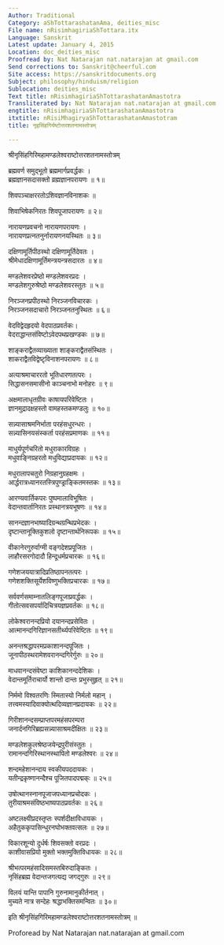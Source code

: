 ```yaml
---
Author: Traditional
Category: aShTottarashatanAma, deities_misc
File name: nRisimhagiriaShTottara.itx
Language: Sanskrit
Latest update: January 4, 2015
Location: doc_deities_misc
Proofread by: Nat Natarajan nat.natarajan at gmail.com
Send corrections to: Sanskrit@cheerful.com
Site access: https://sanskritdocuments.org
Subject: philosophy/hinduism/religion
Sublocation: deities_misc
Text title: nRisimhagiriaShTottarashatanAmastotra
Transliterated by: Nat Natarajan nat.natarajan at gmail.com
engtitle: nRisimhagiriaShTottarashatanAmastotra
itxtitle: nRisiMhagiryaShTottarashatanAmastotram
title: नृइसिंहगिर्यष्टोत्तरशतनामस्तोत्रम्

---
```

  
 श्रीनृसिंहगिरिमहामण्डलेश्वराष्टोत्तरशतनामस्तोत्रम्   
  
ब्रह्मवर्ण समुद्भूतो ब्रह्ममार्गप्रवर्द्धकः ।  
ब्रह्मज्ञानसदासक्तो व्रह्मज्ञानपरायणः ॥ १॥  
  
शिवपञ्चाक्षररतोऽशिवज्ञानविनाशकः ॥  
  
शिवाभिषेकनिरतः शिवपूजापरायणः ॥ २॥  
  
नारायणप्रवचनो नारायणपरायणः ।  
नारायणप्रत्नतनुर्नारायणनयस्थितः ॥ ३॥  
  
दक्षिणामूर्तिपीठस्थो दक्षिणामूर्तिदेवतः ।  
श्रीमेधादक्षिणामूर्तिमन्त्रयन्त्रसदारतः ॥ ४॥  
  
मण्डलेशवरप्रेष्ठो मण्डलेशवरप्रदः ।  
मण्डलेशगुरुश्रेष्ठो मण्डलेशवरस्तुतः ॥ ५॥  
  
निरञ्जनप्रपीठस्थो निरञ्जनविचारकः ।  
निरञ्जनसदाचारो निरञ्जनतनुस्थितः ॥ ६॥  
  
वेदविद्वेदहृदयो वेदपाठप्रवर्तकः।  
वेदराद्धान्तसंविष्टोऽवेदपथप्रखण्डकः ॥ ७॥  
  
शाङ्कराद्वैतव्याख्याता शाङ्कराद्वैतसंस्थितः ।  
शाकराद्वैतविद्वेष्टृविनाशनपरायणः ॥ ८॥  
  
अत्याश्रमाचाररतो भूतिधारणतत्परः ।  
सिद्धासनसमासीनो काञ्चनाभो मनोहरः ॥ ९॥  
  
अक्षमालाधृतग्रीवः काषायपरिवेष्टितः ।  
ज्ञानमुद्रादक्षहस्तो वामहस्तकमण्डलुः ॥ १०॥  
  
सन्न्यासाश्रमनिर्भाता परहंसधुरन्धरः ।  
सन्न्यासिनयसंस्कर्ता परहंसप्रमाणकः ॥ ११॥  
  
माधुर्यपूर्णचरितो मधुराकारविग्रहः ।  
मधुवाङ्निग्रहरतो मधुविद्याप्रदायकः ॥ १२॥  
  
मधुरालापचतुरो निग्रहानुग्रहक्षमः ।  
आर्द्धरात्रध्यानरतस्त्रिपुण्ड्राङ्कितमस्तकः ॥ १३॥  
  
आरण्यवार्तिकपरः पुष्पमालाविभूषितः ।  
वेदान्तवार्तानिरतः प्रस्थानत्रयभूषणः ॥ १४॥  
  
सानन्दज्ञानभाष्यादिग्रन्थग्रन्थिप्रभेदकः ।  
दृष्टान्तानूक्तिकुशलो दृष्टान्तार्थनिरूपकः ॥ १५॥  
  
वीकानेरगुरुर्वाग्मी वङ्गदेशप्रपूजितः ।  
लाहौरसरगोदादौ हिन्दूधर्मप्रचारकः ॥ १६॥  
  
गणेशजययात्रादिप्रतिष्ठापनतत्परः ।  
गणेशशक्तिसूर्येशविष्णुभक्तिप्रचारकः ॥ १७॥  
  
सर्ववर्णसमाम्नातलिङ्गपूजाप्रवर्द्धकः ।  
गीतोत्सवसपर्यादिचित्रयज्ञप्रवर्तकः ॥ १८॥  
  
लोकेश्वरानन्दप्रियो दयानन्दप्रसेवितः ।  
आत्मानन्दगिरिज्ञानसतीर्थ्यपरिवेष्टितः ॥ १९॥  
  
अनन्तश्रद्धापरमप्रकाशानन्दपूजितः ।  
जूनापीठस्थरामेशवरानन्दगिरेर्गुरुः ॥ २०॥  
  
माधवानन्दसंवेष्टा काशिकानन्ददेशिकः ।  
वेदान्तमूर्तिराचार्यो शान्तो दान्तः प्रभुस्सुहृत् ॥ २१॥  
  
निर्ममो विश्वतरणिः स्मितास्यो निर्मलो महान् ।  
तत्त्वमस्यादिवाक्योत्थदिव्यज्ञानप्रदायकः ॥ २२॥  
  
गिरीशानन्दसम्प्राप्तपरमहंसपरम्परा  
जनार्दनगिरिब्रह्यसन्न्यासाश्रमदीक्षितः ॥ २३॥  
  
मण्डलेशकुलश्रेष्ठजयेन्द्रपुरीसंस्तुतः ।  
रामानन्दगिरिस्थानस्थापितो मण्डलेश्वरः ॥ २४॥  
  
शन्दमहेशानन्दाय स्वकीयपददायकः ।  
यतीन्द्रकृष्णानन्दैश्च पूजितपादपद्मक्ः ॥ २५॥  
  
उषोत्थानस्नानपूजाजपध्यानप्रचोदकः ।  
तुरीयाश्रमसंविष्ठभाष्यपाठप्रवर्तकः ॥ २६॥  
  
अष्टलक्ष्यीप्रदस्तृप्तः स्पर्शदीक्षाविधायकः ।  
अहैतुककृपासिन्धुरनघोभक्तवत्सलः ॥ २७॥  
  
विकारशून्यो दुर्धर्षः शिवसक्तो वरप्रदः ।  
काशीवासप्रियो मुक्तो भक्तमुक्तिविधायकः ॥ २८॥  
  
श्रीभत्परमहंसादिसमस्तबिरुदाङ्कितः ।  
नृसिंहब्रह्म वेदान्तजगत्यद्य जगद्गुरुः ॥ २९॥  
  
विलयं यान्ति पापानि गुरुनामानुकीर्तनात् ।  
मुच्यते नात्र सन्देहः श्रद्धाभक्तिसमन्वितः ॥ ३०॥  
  
इति श्रीनृसिंहगिरिमहामण्डलेश्वराष्टोत्तरशतनामस्तोत्रम् ॥  
  
  
Proforead by Nat Natarajan nat.natarajan at gmail.com  
  

